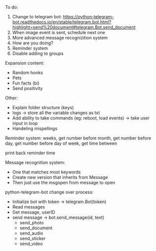 To do:
1. Change to telegram bot: https://python-telegram-bot.readthedocs.io/en/stable/telegram.bot.html?highlight=send%20document#telegram.Bot.send_document
2. When image event is sent, schedule next one
3. More advanced message recognizition system
4. How are you doing?
5. Reminder system
6. Disable adding to groups

Expansion content:
* Random honks
* Pets
* Fun facts (bi)
* Send positivity

Other:
* Explain folder structure (keys)
* logs -> store all the variable changes as txt
* Add ability to take commands (eg: reboot, load events) -> take user input in loop
* Handeling mispellings

Reminder system:
weeks, get number before
month, get number before
day, get number before
day of week, get time between

print back reminder time

Message recognition system:
* One that matches most keywords
* Create new version that inherits from Message
* Then just use the msgopen from message to open

python-telegram-bot change over process:
* Initialize bot with token -> telegram.Bot(token)
* Read messages
* Get message, userID
* send message -> bot.send_message(id, text)
  * send_photo
  * send_document
  * send_audio
  * send_sticker
  * send_video
